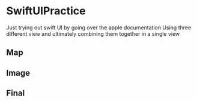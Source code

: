 # SwiftUIPractice

Just trying out swift UI by going over the apple documentation 
Using three different view and ultimately combining them together in a single view

## Map

## Image 

## Final
